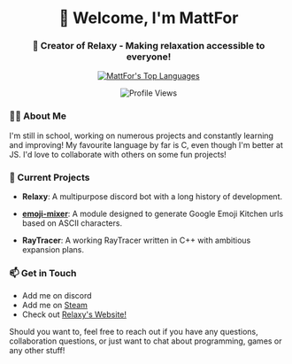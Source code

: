 <h1 align="center">👋 Welcome, I'm MattFor</h1>
<h3 align="center">🚀 Creator of Relaxy - Making relaxation accessible to everyone!</h3>

<p align="center">
  <a href="https://github.com/MattFor/MattFor">
    <img src="https://github-readme-stats.vercel.app/api/top-langs/?username=MattFor&layout=compact&theme=dark" alt="MattFor's Top Languages" />
  </a>
</p>

<p align="center">
  <img src="https://komarev.com/ghpvc/?username=mattfor&label=Profile%20views&color=0e75b6&style=flat" alt="Profile Views" />
</p>

### 🧑‍💻 About Me

I'm still in school, working on numerous projects and constantly learning and improving!
My favourite language by far is C, even though I'm better at JS. I'd love to collaborate with others on some fun projects!

### 🌱 Current Projects

- **Relaxy**: A multipurpose discord bot with a long history of development.

- [**emoji-mixer**](https://www.npmjs.com/package/emoji-mixer): A module designed to generate Google Emoji Kitchen urls based on ASCII characters.

- **RayTracer**: A working RayTracer written in C++ with ambitious expansion plans.

### 📫 Get in Touch

- Add me on discord
- Add me on [Steam]([https://twitter.com/yourhandle](https://steamcommunity.com/id/MattFor/))
- Check out [Relaxy's Website!](https://relaxy.xyz)

Should you want to, feel free to reach out if you have any questions, collaboration questions, or just want to chat about programming, games or any other stuff!
